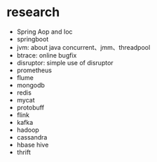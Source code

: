 # research
* Spring Aop and Ioc
* springboot
* jvm: about java concurrent、jmm、threadpool
* btrace: online bugfix
* disruptor: simple use of disruptor
* prometheus
* flume
* mongodb
* redis
* mycat
* protobuff
* flink
* kafka
* hadoop
* cassandra
* hbase hive
* thrift
